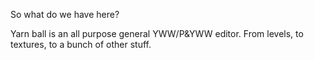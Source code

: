 So what do we have here?

Yarn ball is an all purpose general YWW/P&YWW editor. From levels, to textures, to a bunch of other stuff.
